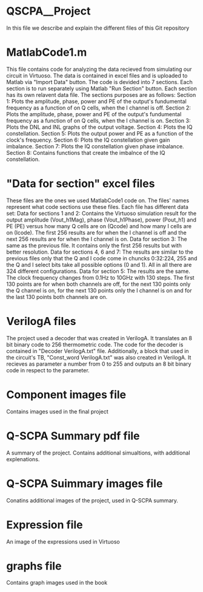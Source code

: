 # QSCPA__Project
In this file we describe and explain the different files of this Git repository
# MatlabCode1.m
This file contains code for analyzing the data recieved from simulating our circuit in Virtuoso. The data is contained in excel files and is uploaded to Matlab via "Import Data" button. The code is devided into 7 sections. Each section is to run separately using Matlab "Run Section" button. Each section has its own relavent data file. The sections purposes are as follows:
  Section 1: Plots the amplitude, phase, power and PE of the output's fundumental frequency as a function of on Q cells, when the I channel is off.
  Section 2: Plots the amplitude, phase, power and PE of the output's fundumental frequency as a function of on Q cells, when the I channel is on.
  Section 3: Plots the DNL and INL graphs of the output voltage.
  Section 4: Plots the IQ constellation.
  Section 5: Plots the output power and PE as a function of the clock's frequency.
  Section 6: Plots the IQ constellation given gain imbalance.
  Section 7: Plots the IQ constellation given phase imbalance.
  Section 8: Contains functions that create the imbalnce of the IQ constellation.
# "Data for section" excel files 
These files are the ones we used MatlabCode1 code on. The files' names represent what code sections use these files. Each file has different data set:
  Data for sections 1 and 2: Contains the Virtuoso simulation result for the output amplitude (Vout_h1Mag), phase (Vout_h1Phase), power (Pout_h1) and PE (PE) versus how many Q cells are on (Qcode) and how many I       cells are on (Icode). The first 256 results are for when the I channel is off and the next 256 results are for when the I channel is on.
  Data for section 3: The same as the previous file. It contains only the first 256 results but with better resolution.
  Data for sections 4, 6 and 7: The results are similar to the previous files only that the Q and I code come in chuncks 0:32:224, 255 and the Q and I select bits take all possible options (0 and 1). All in all        there are 324 different configurations.
  Data for section 5: The results are the same. The clock frequency changes from 0.1Hz to 10GHz with 130 steps. The first 130 points are for when both channels are off, for the next 130 points only the Q 
  channel is on, for the next 130 points only the I channel is on and for the last 130 points both channels are on.
# VerilogA files
The project used a decoder that was created in VerilogA. It translates an 8 bit binary code to 256 thermometric code. The code for the decoder is contained in "Decoder VerilogA.txt" file. Additionally, a block that used in the circuit's TB, "Const_word VerilogA.txt" was also created in VerilogA. It recieves as parameter a number from 0 to 255 and outputs an 8 bit binary code in respect to the parameter.
# Component images file
Contains images used in the final project
# Q-SCPA Summary pdf file
A summary of the project. Contains additional simualtions, with additional explenations.
# Q-SCPA Suimmary images file
Conatins additional images of the project, used in Q-SCPA summary.
# Expression file
An image of the expressions used in Virtuoso
# graphs file
Contains graph images used in the book

